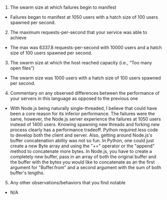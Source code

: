 1. The swarm size at which failures begin to manifest

- Failures began to manifest at 1050 users with a hatch size of 100 users spawned per second.

2. The maximum requests-per-second that your service was able to achieve

- The max was 6337.8 requests-per-second with 10000 users and a hatch size of 100 users spawned per second.

3. The swarm size at which the host reached capacity (i.e., “Too many open files”)

- The swarm size was 1000 users with a hatch size of 100 users spawned per second.

4. Commentary on any observed differences between the performance of your servers in this language as opposed to the previous one

- With Node.js being naturally single-threaded, I believe that could have been a core reason for its inferior performance. The failures were the same, however, the Node.js server experience the failures at 1050 users instead of 1400 users. Knowing spawning new threads and forking new process clearly has a performance tradeoff. Python required less code to develop both the client and server. Also, getting around Node.js's buffer concatenation ability was not so fun. In Python, one could just create a new Byte array and using the "+=" operator or the "append" method to concatenate more bytes. In Node.js, you have to create a completely new buffer, pass in an array of both the original buffer and the buffer with the bytes you would like to concatenate as an the first argument for "Buffer.from" and a second argument with the sum of both buffer's lengths.

5. Any other observations/behaviors that you find notable

- N/A
